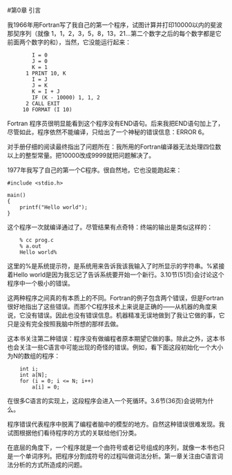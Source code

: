 #第0章 引言

我1966年用Fortran写了我自己的第一个程序，试图计算并打印10000以内的斐波那契序列（就像 1，1，2，3，5，8，13，21...第二个数字之后的每个数字都是它前面两个数字的和），当然，它没能运行起来：
~~~
        I = 0
        J = 0        
        K = 1     
      1 PRINT 10, K        
        I = J        
        J = K        
        K = I + J        
        IF (K - 10000) 1, 1, 2      
      2 CALL EXIT     
     10 FORMAT (I 10)
~~~

Fortran 程序员很明显能看到这个程序没有END语句。后来我把END语句加上了，尽管如此，程序依然不能编译，只给出了一个神秘的错误信息：ERROR 6。

对手册仔细的阅读最终指出了问题所在：我所用的Fortran编译器无法处理四位数以上的整型常量。把10000改成9999就把问题解决了。

1977年我写了自己的第一个C程序。很自然地，它也没能跑起来：
    
    #include <stdio.h>

    main()
    { 
        printf("Hello world");
    }

这个程序一次就编译通过了。尽管结果有点奇特：终端的输出是类似这样的：
               
        % cc prog.c
        % a.out
        Hello world%


这里的%是系统提示符，是系统用来告诉我该我输入了时所显示的字符串。%紧接着Hello world是因为我忘记了告诉系统要开始一个新行。3.10节(51页)会讨论这个程序中一个极小的错误。

这两种程序之间真的有本质上的不同。Fortran的例子包含两个错误，但是Fortran很好地指出了这些错误。而那个C程序技术上来说是正确的——从机器的角度来说，它没有错误。因此也没有错误信息。机器精准无误地做到了我让它做的事，它只是没有完全按照我脑中所想的那样去做。

这本书关注第二种错误：程序没有做编程者原本期望它做的事。除此之外，这本书也会关注一些C语言中可能出现的奇怪的错误。例如，看下面这段初始化一个大小为N的数组的程序：

        int i;
        int a[N];
        for (i = 0; i <= N; i++)
            a[i] = 0;

在很多C语言的实现上，这段程序会进入一个死循环。3.6节(36页)会说明为什么。

程序错误代表程序中脱离了编程者脑中的模型的地方。自然这种错误很难发现。我试图根据他们看待程序的方式的关联给他们分类。

在底层的角度下，一个程序就是一个由符号或者记号组成的序列，就像一本书也只是一个单词序列。把程序分割成符号的过程叫做词法分析。第一章关注由C语言词法分析的方式所造成的问题。

















